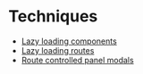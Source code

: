# Techniques

- [Lazy loading components](./lazy-loading-components.md)
- [Lazy loading routes](./lazy-loading-routes.md)
- [Route controlled panel modals](./route-controlled-panel-modals.md)
